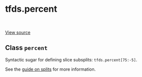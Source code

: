 <div itemscope itemtype="http://developers.google.com/ReferenceObject">
<meta itemprop="name" content="tfds.percent" />
<meta itemprop="path" content="Stable" />
</div>

# tfds.percent

<!-- Insert buttons -->

<table class="tfo-notebook-buttons tfo-api" align="left">
</table>

<a target="_blank" href="https://github.com/tensorflow/datasets/tree/master/tensorflow_datasets/core/splits.py">View
source</a>

## Class `percent`

<!-- Start diff -->

Syntactic sugar for defining slice subsplits: `tfds.percent[75:-5]`.

<!-- Placeholder for "Used in" -->

See the
[guide on splits](https://github.com/tensorflow/datasets/tree/master/docs/splits.md)
for more information.

